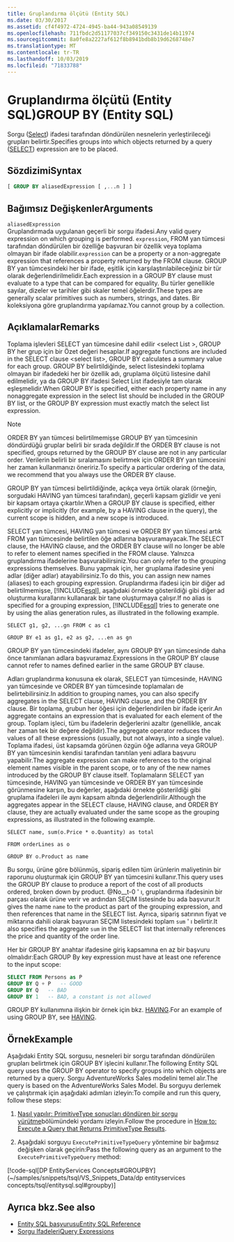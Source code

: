```yaml
---
title: Gruplandırma ölçütü (Entity SQL)
ms.date: 03/30/2017
ms.assetid: cf4f4972-4724-4945-ba44-943a08549139
ms.openlocfilehash: 711fbdc2d51177037cf349150c3431de14b11974
ms.sourcegitcommit: 8a0fe8a2227af612f8b8941bdb8b19d6268748e7
ms.translationtype: MT
ms.contentlocale: tr-TR
ms.lasthandoff: 10/03/2019
ms.locfileid: "71833788"
---
```

# <a name="group-by-entity-sql"></a><span data-ttu-id="8c9e9-102">Gruplandırma ölçütü (Entity SQL)</span><span class="sxs-lookup"><span data-stu-id="8c9e9-102">GROUP BY (Entity SQL)</span></span>
<span data-ttu-id="8c9e9-103">Sorgu ([Select](select-entity-sql.md)) ifadesi tarafından döndürülen nesnelerin yerleştirileceği grupları belirtir.</span><span class="sxs-lookup"><span data-stu-id="8c9e9-103">Specifies groups into which objects returned by a query ([SELECT](select-entity-sql.md)) expression are to be placed.</span></span>  
  
## <a name="syntax"></a><span data-ttu-id="8c9e9-104">Sözdizimi</span><span class="sxs-lookup"><span data-stu-id="8c9e9-104">Syntax</span></span>  
  
```sql  
[ GROUP BY aliasedExpression [ ,...n ] ]  
```  
  
## <a name="arguments"></a><span data-ttu-id="8c9e9-105">Bağımsız Değişkenler</span><span class="sxs-lookup"><span data-stu-id="8c9e9-105">Arguments</span></span>  
 `aliasedExpression`  
 <span data-ttu-id="8c9e9-106">Gruplandırmada uygulanan geçerli bir sorgu ifadesi.</span><span class="sxs-lookup"><span data-stu-id="8c9e9-106">Any valid query expression on which grouping is performed.</span></span> <span data-ttu-id="8c9e9-107">`expression`, FROM yan tümcesi tarafından döndürülen bir özelliğe başvuran bir özellik veya toplama olmayan bir ifade olabilir.</span><span class="sxs-lookup"><span data-stu-id="8c9e9-107">`expression` can be a property or a non-aggregate expression that references a property returned by the FROM clause.</span></span> <span data-ttu-id="8c9e9-108">GROUP BY yan tümcesindeki her bir ifade, eşitlik için karşılaştırılabileceğiniz bir tür olarak değerlendirilmelidir.</span><span class="sxs-lookup"><span data-stu-id="8c9e9-108">Each expression in a GROUP BY clause must evaluate to a type that can be compared for equality.</span></span> <span data-ttu-id="8c9e9-109">Bu türler genellikle sayılar, dizeler ve tarihler gibi skaler temel öğelerdir.</span><span class="sxs-lookup"><span data-stu-id="8c9e9-109">These types are generally scalar primitives such as numbers, strings, and dates.</span></span> <span data-ttu-id="8c9e9-110">Bir koleksiyona göre gruplandırma yapılamaz.</span><span class="sxs-lookup"><span data-stu-id="8c9e9-110">You cannot group by a collection.</span></span>  
  
## <a name="remarks"></a><span data-ttu-id="8c9e9-111">Açıklamalar</span><span class="sxs-lookup"><span data-stu-id="8c9e9-111">Remarks</span></span>  
 <span data-ttu-id="8c9e9-112">Toplama işlevleri SELECT yan tümcesine dahil edilir \<select List >, GROUP BY her grup için bir Özet değeri hesaplar.</span><span class="sxs-lookup"><span data-stu-id="8c9e9-112">If aggregate functions are included in the SELECT clause \<select list>, GROUP BY calculates a summary value for each group.</span></span> <span data-ttu-id="8c9e9-113">GROUP BY belirtildiğinde, select listesindeki toplama olmayan bir ifadedeki her bir özellik adı, gruplama ölçütü listesine dahil edilmelidir, ya da GROUP BY ifadesi Select List ifadesiyle tam olarak eşleşmelidir.</span><span class="sxs-lookup"><span data-stu-id="8c9e9-113">When GROUP BY is specified, either each property name in any nonaggregate expression in the select list should be included in the GROUP BY list, or the GROUP BY expression must exactly match the select list expression.</span></span>  
  
> [!NOTE]
> <span data-ttu-id="8c9e9-114">ORDER BY yan tümcesi belirtilmemişse GROUP BY yan tümcesinin döndürdüğü gruplar belirli bir sırada değildir.</span><span class="sxs-lookup"><span data-stu-id="8c9e9-114">If the ORDER BY clause is not specified, groups returned by the GROUP BY clause are not in any particular order.</span></span> <span data-ttu-id="8c9e9-115">Verilerin belirli bir sıralamasını belirtmek için ORDER BY yan tümcesini her zaman kullanmanızı öneririz.</span><span class="sxs-lookup"><span data-stu-id="8c9e9-115">To specify a particular ordering of the data, we recommend that you always use the ORDER BY clause.</span></span>  
  
 <span data-ttu-id="8c9e9-116">GROUP BY yan tümcesi belirtildiğinde, açıkça veya örtük olarak (örneğin, sorgudaki HAVING yan tümcesi tarafından), geçerli kapsam gizlidir ve yeni bir kapsam ortaya çıkartılır.</span><span class="sxs-lookup"><span data-stu-id="8c9e9-116">When a GROUP BY clause is specified, either explicitly or implicitly (for example, by a HAVING clause in the query), the current scope is hidden, and a new scope is introduced.</span></span>  
  
 <span data-ttu-id="8c9e9-117">SELECT yan tümcesi, HAVING yan tümcesi ve ORDER BY yan tümcesi artık FROM yan tümcesinde belirtilen öğe adlarına başvuramayacak.</span><span class="sxs-lookup"><span data-stu-id="8c9e9-117">The SELECT clause, the HAVING clause, and the ORDER BY clause will no longer be able to refer to element names specified in the FROM clause.</span></span> <span data-ttu-id="8c9e9-118">Yalnızca gruplandırma ifadelerine başvurabilirsiniz.</span><span class="sxs-lookup"><span data-stu-id="8c9e9-118">You can only refer to the grouping expressions themselves.</span></span> <span data-ttu-id="8c9e9-119">Bunu yapmak için, her gruplama ifadesine yeni adlar (diğer adlar) atayabilirsiniz.</span><span class="sxs-lookup"><span data-stu-id="8c9e9-119">To do this, you can assign new names (aliases) to each grouping expression.</span></span> <span data-ttu-id="8c9e9-120">Gruplandırma ifadesi için bir diğer ad belirtilmemişse, [!INCLUDE[esql](../../../../../../includes/esql-md.md)], aşağıdaki örnekte gösterildiği gibi diğer ad oluşturma kurallarını kullanarak bir tane oluşturmaya çalışır.</span><span class="sxs-lookup"><span data-stu-id="8c9e9-120">If no alias is specified for a grouping expression, [!INCLUDE[esql](../../../../../../includes/esql-md.md)] tries to generate one by using the alias generation rules, as illustrated in the following example.</span></span>  
  
 `SELECT g1, g2, ...gn FROM c as c1`  
  
 `GROUP BY e1 as g1, e2 as g2, ...en as gn`  
  
 <span data-ttu-id="8c9e9-121">GROUP BY yan tümcesindeki ifadeler, aynı GROUP BY yan tümcesinde daha önce tanımlanan adlara başvuramaz.</span><span class="sxs-lookup"><span data-stu-id="8c9e9-121">Expressions in the GROUP BY clause cannot refer to names defined earlier in the same GROUP BY clause.</span></span>  
  
 <span data-ttu-id="8c9e9-122">Adları gruplandırma konusuna ek olarak, SELECT yan tümcesinde, HAVING yan tümcesinde ve ORDER BY yan tümcesinde toplamaları de belirtebilirsiniz.</span><span class="sxs-lookup"><span data-stu-id="8c9e9-122">In addition to grouping names, you can also specify aggregates in the SELECT clause, HAVING clause, and the ORDER BY clause.</span></span> <span data-ttu-id="8c9e9-123">Bir toplama, grubun her öğesi için değerlendirilen bir ifade içerir.</span><span class="sxs-lookup"><span data-stu-id="8c9e9-123">An aggregate contains an expression that is evaluated for each element of the group.</span></span> <span data-ttu-id="8c9e9-124">Toplam işleci, tüm bu ifadelerin değerlerini azaltır (genellikle, ancak her zaman tek bir değere değildir).</span><span class="sxs-lookup"><span data-stu-id="8c9e9-124">The aggregate operator reduces the values of all these expressions (usually, but not always, into a single value).</span></span> <span data-ttu-id="8c9e9-125">Toplama ifadesi, üst kapsamda görünen özgün öğe adlarına veya GROUP BY yan tümcesinin kendisi tarafından tanıtılan yeni adlara başvuru yapabilir.</span><span class="sxs-lookup"><span data-stu-id="8c9e9-125">The aggregate expression can make references to the original element names visible in the parent scope, or to any of the new names introduced by the GROUP BY clause itself.</span></span> <span data-ttu-id="8c9e9-126">Toplamaların SELECT yan tümcesinde, HAVING yan tümcesinde ve ORDER BY yan tümcesinde görünmesine karşın, bu değerler, aşağıdaki örnekte gösterildiği gibi gruplama ifadeleri ile aynı kapsam altında değerlendirilir.</span><span class="sxs-lookup"><span data-stu-id="8c9e9-126">Although the aggregates appear in the SELECT clause, HAVING clause, and ORDER BY clause, they are actually evaluated under the same scope as the grouping expressions, as illustrated in the following example.</span></span>  
  
 `SELECT name, sum(o.Price * o.Quantity) as total`  
  
 `FROM orderLines as o`  
  
 `GROUP BY o.Product as name`  
  
 <span data-ttu-id="8c9e9-127">Bu sorgu, ürüne göre bölünmüş, sipariş edilen tüm ürünlerin maliyetinin bir raporunu oluşturmak için GROUP BY yan tümcesini kullanır.</span><span class="sxs-lookup"><span data-stu-id="8c9e9-127">This query uses the GROUP BY clause to produce a report of the cost of all products ordered, broken down by product.</span></span> <span data-ttu-id="8c9e9-128">@No__t-0 ' ı, gruplandırma ifadesinin bir parçası olarak ürüne verir ve ardından SEÇIM listesinde bu ada başvurur.</span><span class="sxs-lookup"><span data-stu-id="8c9e9-128">It gives the name `name` to the product as part of the grouping expression, and then references that name in the SELECT list.</span></span> <span data-ttu-id="8c9e9-129">Ayrıca, sipariş satırının fiyat ve miktarına dahili olarak başvuran SEÇIM listesindeki toplam `sum` ' ı belirtir.</span><span class="sxs-lookup"><span data-stu-id="8c9e9-129">It also specifies the aggregate `sum` in the SELECT list that internally references the price and quantity of the order line.</span></span>  
  
 <span data-ttu-id="8c9e9-130">Her bir GROUP BY anahtar ifadesine giriş kapsamına en az bir başvuru olmalıdır:</span><span class="sxs-lookup"><span data-stu-id="8c9e9-130">Each GROUP By key expression must have at least one reference to the input scope:</span></span>  
  
```sql  
SELECT FROM Persons as P  
GROUP BY Q + P   -- GOOD  
GROUP BY Q   -- BAD  
GROUP BY 1   -- BAD, a constant is not allowed  
```  
  
 <span data-ttu-id="8c9e9-131">GROUP BY kullanımına ilişkin bir örnek için bkz. [HAVING](having-entity-sql.md).</span><span class="sxs-lookup"><span data-stu-id="8c9e9-131">For an example of using GROUP BY, see [HAVING](having-entity-sql.md).</span></span>  
  
## <a name="example"></a><span data-ttu-id="8c9e9-132">Örnek</span><span class="sxs-lookup"><span data-stu-id="8c9e9-132">Example</span></span>  
 <span data-ttu-id="8c9e9-133">Aşağıdaki Entity SQL sorgusu, nesneleri bir sorgu tarafından döndürülen grupları belirtmek için GROUP BY işlecini kullanır.</span><span class="sxs-lookup"><span data-stu-id="8c9e9-133">The following Entity SQL query uses the GROUP BY operator to specify groups into which objects are returned by a query.</span></span> <span data-ttu-id="8c9e9-134">Sorgu AdventureWorks Sales modelini temel alır.</span><span class="sxs-lookup"><span data-stu-id="8c9e9-134">The query is based on the AdventureWorks Sales Model.</span></span> <span data-ttu-id="8c9e9-135">Bu sorguyu derlemek ve çalıştırmak için aşağıdaki adımları izleyin:</span><span class="sxs-lookup"><span data-stu-id="8c9e9-135">To compile and run this query, follow these steps:</span></span>  
  
1. <span data-ttu-id="8c9e9-136">[Nasıl yapılır: PrimitiveType sonuçları döndüren bir sorgu yürütme](../how-to-execute-a-query-that-returns-primitivetype-results.md)bölümündeki yordamı izleyin.</span><span class="sxs-lookup"><span data-stu-id="8c9e9-136">Follow the procedure in [How to: Execute a Query that Returns PrimitiveType Results](../how-to-execute-a-query-that-returns-primitivetype-results.md).</span></span>  
  
2. <span data-ttu-id="8c9e9-137">Aşağıdaki sorguyu `ExecutePrimitiveTypeQuery` yöntemine bir bağımsız değişken olarak geçirin:</span><span class="sxs-lookup"><span data-stu-id="8c9e9-137">Pass the following query as an argument to the `ExecutePrimitiveTypeQuery` method:</span></span>  
  
 [!code-sql[DP EntityServices Concepts#GROUPBY](~/samples/snippets/tsql/VS_Snippets_Data/dp entityservices concepts/tsql/entitysql.sql#groupby)]  
  
## <a name="see-also"></a><span data-ttu-id="8c9e9-138">Ayrıca bkz.</span><span class="sxs-lookup"><span data-stu-id="8c9e9-138">See also</span></span>

- [<span data-ttu-id="8c9e9-139">Entity SQL başvurusu</span><span class="sxs-lookup"><span data-stu-id="8c9e9-139">Entity SQL Reference</span></span>](entity-sql-reference.md)
- [<span data-ttu-id="8c9e9-140">Sorgu Ifadeleri</span><span class="sxs-lookup"><span data-stu-id="8c9e9-140">Query Expressions</span></span>](query-expressions-entity-sql.md)
